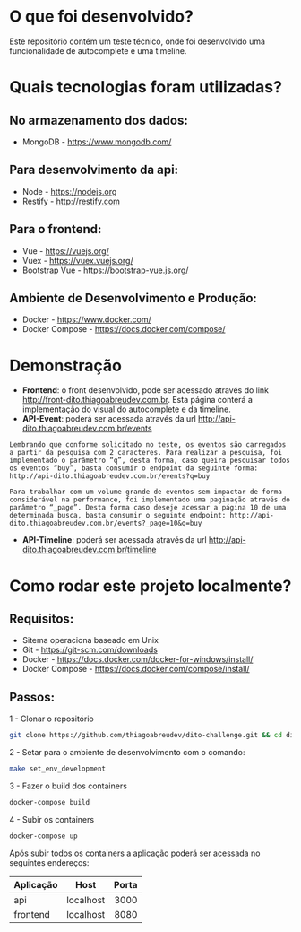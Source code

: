 # O que foi desenvolvido?
Este repositório contém um teste técnico, onde foi desenvolvido uma funcionalidade de autocomplete e uma timeline.

# Quais tecnologias foram utilizadas?
## No armazenamento dos dados: 
* MongoDB - https://www.mongodb.com/
## Para desenvolvimento da api: 
* Node - https://nodejs.org
* Restify - http://restify.com
## Para o frontend: 
* Vue - https://vuejs.org/
* Vuex - https://vuex.vuejs.org/
* Bootstrap Vue - https://bootstrap-vue.js.org/
## Ambiente de Desenvolvimento e Produção: 
* Docker - https://www.docker.com/
* Docker Compose - https://docs.docker.com/compose/

# Demonstração
* **Frontend**: o front desenvolvido, pode ser acessado através do link http://front-dito.thiagoabreudev.com.br. 
Esta página conterá a implementação do visual do autocomplete e da timeline. 
* **API-Event**: poderá ser acessada através da url http://api-dito.thiagoabreudev.com.br/events

`Lembrando que conforme solicitado no teste, os eventos são carregados a partir da pesquisa com 2 caracteres. Para realizar a pesquisa, foi implementado o parâmetro “q”, desta forma, caso queira pesquisar todos os eventos “buy”, basta consumir o endpoint da seguinte forma: http://api-dito.thiagoabreudev.com.br/events?q=buy` 

`Para trabalhar com um volume grande de eventos sem impactar de forma considerável na performance, foi implementado uma paginação através do parâmetro “_page”. Desta forma caso deseje acessar a página 10 de uma determinada busca, basta consumir o seguinte endpoint: http://api-dito.thiagoabreudev.com.br/events?_page=10&q=buy`

* **API-Timeline**: poderá ser acessada através da url http://api-dito.thiagoabreudev.com.br/timeline

# Como rodar este projeto localmente?

## Requisitos: 
* Sitema operaciona baseado em Unix
* Git - https://git-scm.com/downloads
* Docker - https://docs.docker.com/docker-for-windows/install/
* Docker Compose - https://docs.docker.com/compose/install/

## Passos: 
1 - Clonar o repositório
```bash
git clone https://github.com/thiagoabreudev/dito-challenge.git && cd dito-challenge
```
2 - Setar para o ambiente de desenvolvimento com o comando: 
```bash
make set_env_development
```
3 - Fazer o build dos containers
```bash
docker-compose build
```
4 - Subir os containers
```bash
docker-compose up
```
Após subir todos os containers a aplicação poderá ser acessada no seguintes endereços: 

| Aplicação        | Host          | Porta  |
| -----------------|:-------------:| ------:|
| api              | localhost     | 3000   |
| frontend         | localhost     | 8080   |
